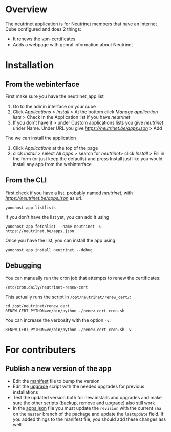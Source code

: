 # Overview

The neutrinet application is for Neutrinet members that have an Internet Cube configured and does 2 things:
* It renews the vpn-certificates
* Adds a webpage with genral information about Neutrinet

# Installation
## From the webinterface

First make sure you have the neutrinet_app list
1. Go to the admin interface on your cube
2. Click *Applications* > *Install* > At the bottom click *Manage application lists* > Check in the Application list if you have *neutrinet*
3. If you don't have it > under Custom applications lists you give *neutrinet* under Name. Under URL you give *https://neutrinet.be/apps.json* > Add

The we can install the application
1. Click *Applications* at the top of the page
2. click *Install* > select *All apps* > search for *neutrinet*> click *Install* > Fill in the form (or just keep the defaults) and press Install just like you would install any app from the webinterface

## From the CLI

First check if you have a list, probably named *neutrinet*, with *https://neutrinet.be/apps.json* as url.

```shell
yunohost app listlists
```

If you don't have the list yet, you can add it using

```shell
yunohost app fetchlist --name neutrinet -u https://neutrinet.be/apps.json
```

Once you have the list, you can install the app using

```shell
yunohost app install neutrinet --debug
```

## Debugging

You can manually run the cron job that attempts to renew the certificates:
```shell
/etc/cron.daily/neutrinet-renew-cert
```

This actually runs the script in `/opt/neutrinet/renew_cert/`:
```shell
cd /opt/neutrinet/renew_cert
RENEW_CERT_PYTHON=ve/bin/python ./renew_cert_cron.sh
```

You can increase the verbosity with the option `-v`:
```shell
RENEW_CERT_PYTHON=ve/bin/python ./renew_cert_cron.sh -v
```

# For contributers
## Publish a new version of the app

* Edit the [manifest](manifest.json) file to bump the version
* Edit the [upgrade](scripts/upgrade) script with the needed upgrades for previous installations
* Test the updated version both for new installs and upgrades and make sure the other scripts ([backup](scripts/backup), [remove](scripts/remove) and [upgrade](scripts/upgrade)) also still work
* In the [apps.json](https://neutrinet.be/apps.json) file you must update the `revision` with the current `sha` on the `master` branch of the package and update the `lastUpdate` field. If you added things to the manifest file, you should add these changes ass well 

